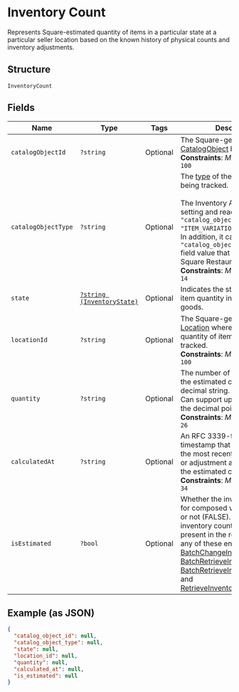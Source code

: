 
# Inventory Count

Represents Square-estimated quantity of items in a particular state at a
particular seller location based on the known history of physical counts and
inventory adjustments.

## Structure

`InventoryCount`

## Fields

| Name | Type | Tags | Description | Getter | Setter |
|  --- | --- | --- | --- | --- | --- |
| `catalogObjectId` | `?string` | Optional | The Square-generated ID of the<br>[CatalogObject](../../doc/models/catalog-object.md) being tracked.<br>**Constraints**: *Maximum Length*: `100` | getCatalogObjectId(): ?string | setCatalogObjectId(?string catalogObjectId): void |
| `catalogObjectType` | `?string` | Optional | The [type](../../doc/models/catalog-object-type.md) of the [CatalogObject](../../doc/models/catalog-object.md) being tracked.<br><br>The Inventory API supports setting and reading the `"catalog_object_type": "ITEM_VARIATION"` field value.<br>In addition, it can also read the `"catalog_object_type": "ITEM"` field value that is set by the Square Restaurants app.<br>**Constraints**: *Maximum Length*: `14` | getCatalogObjectType(): ?string | setCatalogObjectType(?string catalogObjectType): void |
| `state` | [`?string (InventoryState)`](../../doc/models/inventory-state.md) | Optional | Indicates the state of a tracked item quantity in the lifecycle of goods. | getState(): ?string | setState(?string state): void |
| `locationId` | `?string` | Optional | The Square-generated ID of the [Location](../../doc/models/location.md) where the related<br>quantity of items is being tracked.<br>**Constraints**: *Maximum Length*: `100` | getLocationId(): ?string | setLocationId(?string locationId): void |
| `quantity` | `?string` | Optional | The number of items affected by the estimated count as a decimal string.<br>Can support up to 5 digits after the decimal point.<br>**Constraints**: *Maximum Length*: `26` | getQuantity(): ?string | setQuantity(?string quantity): void |
| `calculatedAt` | `?string` | Optional | An RFC 3339-formatted timestamp that indicates when the most recent physical count or adjustment affecting<br>the estimated count is received.<br>**Constraints**: *Maximum Length*: `34` | getCalculatedAt(): ?string | setCalculatedAt(?string calculatedAt): void |
| `isEstimated` | `?bool` | Optional | Whether the inventory count is for composed variation (TRUE) or not (FALSE). If true, the inventory count will not be present in the response of<br>any of these endpoints: [BatchChangeInventory](../../doc/apis/inventory.md#batch-change-inventory),<br>[BatchRetrieveInventoryChanges](../../doc/apis/inventory.md#batch-retrieve-inventory-changes),<br>[BatchRetrieveInventoryCounts](../../doc/apis/inventory.md#batch-retrieve-inventory-counts), and<br>[RetrieveInventoryChanges](../../doc/apis/inventory.md#retrieve-inventory-changes). | getIsEstimated(): ?bool | setIsEstimated(?bool isEstimated): void |

## Example (as JSON)

```json
{
  "catalog_object_id": null,
  "catalog_object_type": null,
  "state": null,
  "location_id": null,
  "quantity": null,
  "calculated_at": null,
  "is_estimated": null
}
```

